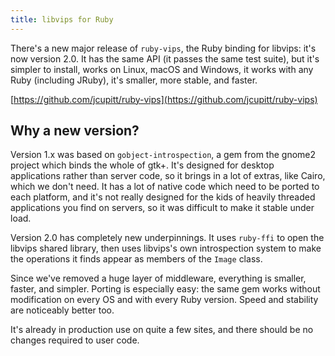 ```yaml
---
title: libvips for Ruby
---
```


There's a new major release of `ruby-vips`, the Ruby binding for libvips:
it's now version 2.0. It has the same API (it passes the same test suite),
but it's simpler to install, works on Linux, macOS and Windows, it works
with any Ruby (including JRuby), it's smaller, more stable, and faster.

[https://github.com/jcupitt/ruby-vips](https://github.com/jcupitt/ruby-vips)

## Why a new version?

Version 1.x was based on `gobject-introspection`, a gem from the gnome2
project which binds the whole of gtk+.  It's designed for desktop applications
rather than server code, so it brings in a lot of extras, like Cairo, which
we don't need. It has a lot of native code which need to be ported to each
platform, and it's not really designed for the kids of heavily threaded
applications you find on servers, so it was difficult to make it stable under
load.

Version 2.0 has completely new underpinnings. It uses `ruby-ffi` to open the
libvips shared library, then uses libvips's own introspection system to make
the operations it finds appear as members of the `Image` class. 

Since we've removed a huge layer of middleware, everything is smaller,
faster, and simpler. Porting is especially easy: the same gem works without
modification on every OS and with every Ruby version. Speed and stability are
noticeably better too. 

It's already in production use on quite a few sites, and there should be
no changes required to user code.
